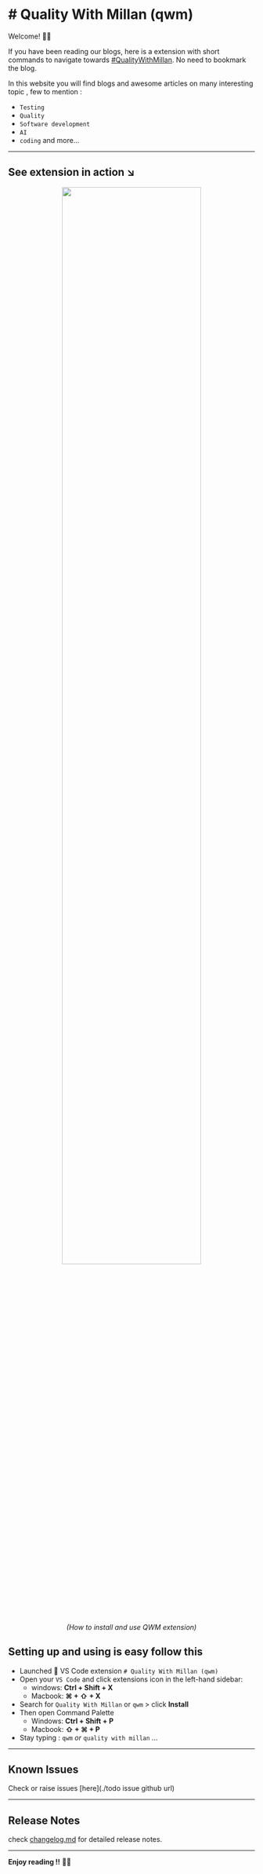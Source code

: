 # # Quality With Millan (qwm)

Welcome! 👋🏻

If you have been reading our blogs, here is a extension with short commands to navigate towards [#QualityWithMillan](https://qualitywithmillan.github.io). No need to bookmark the blog.

In this website you will find blogs and awesome articles on many interesting topic , few to mention :
- `Testing`
- `Quality` 
- `Software development` 
- `AI`
- `coding` and more...

----

## See extension in action ↘️

<!-- ![Demo - QWM](/wiki/M.png) -->

<p align="center">
<img src="./wiki/qwm.gif" width=75%>
<br/>
<em>(How to install and use QWM extension)</em>
</p>

## Setting up and using is easy follow this

- Launched 🚀 VS Code extension `# Quality With Millan (qwm)`
- Open your `VS Code` and click extensions icon in the left-hand sidebar:
    - windows: **Ctrl + Shift + X**
    - Macbook: **⌘ + ⇧ + X**
- Search for `Quality With Millan` or `qwm` > click **Install**
- Then open Command Palette
    - Windows: **Ctrl + Shift + P**
    - Macbook: **⇧ + ⌘ + P**
- Stay typing : `qwm`  _or_   `quality with millan` ...


---

## Known Issues

Check or raise issues [here](./todo issue github url)

---

## Release Notes

check [changelog.md](./changelog.md) for detailed release notes.


---
**Enjoy reading !!** 🙌🏼
